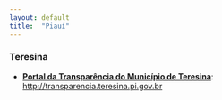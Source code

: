 ```yaml
---
layout: default
title:  "Piauí"
---
```


### Teresina

-   **[Portal da Transparência do Município de Teresina](http://transparencia.teresina.pi.gov.br)**: http://transparencia.teresina.pi.gov.br


